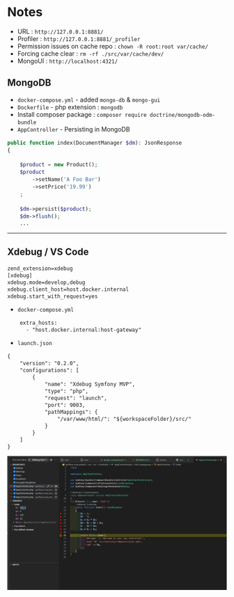 # Notes

- URL : `http://127.0.0.1:8881/`
- Profiler : `http://127.0.0.1:8881/_profiler`
- Permission issues on cache repo : `chown -R root:root var/cache/`
- Forcing cache clear : `rm -rf ./src/var/cache/dev/`
- MongoUI : `http://localhost:4321/`

## MongoDB

- `docker-compose.yml` - added `mongo-db` & `mongo-gui`
- `Dockerfile` - php extension : `mongodb`
- Install composer package : `composer require doctrine/mongodb-odm-bundle`
- `AppController` - Persisting in MongoDB

```php
public function index(DocumentManager $dm): JsonResponse
{

    $product = new Product();
    $product
        ->setName('A Foo Bar')
        ->setPrice('19.99')
    ;

    $dm->persist($product);
    $dm->flush();
    ...
```

--- 
## Xdebug / VS Code


```
zend_extension=xdebug
[xdebug]
xdebug.mode=develop,debug
xdebug.client_host=host.docker.internal
xdebug.start_with_request=yes
```

- `docker-compose.yml`

```
    extra_hosts:
      - "host.docker.internal:host-gateway"
```

- `launch.json`

```
{
    "version": "0.2.0",
    "configurations": [
        {
            "name": "Xdebug Symfony MVP",
            "type": "php",
            "request": "launch",
            "port": 9003,
            "pathMappings": {
                "/var/www/html/": "${workspaceFolder}/src/"
            }
        }
    ]
}
```

<img src="./_docs/xdebug-vscode.png" alt=""/>
